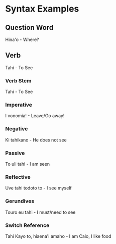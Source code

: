 # Syntax Examples

## Question Word
Hina'o - Where?

## Verb
Tahi - To See

### Verb Stem
Tahi - To See

### Imperative
I vonomia! - Leave/Go away!

### Negative
Ki tahikano - He does not see

### Passive
To uli tahi - I am seen

### Reflective
Uve tahi todoto to - I see myself

### Gerundives
Touro eu tahi - I must/need to see

### Switch Reference
Tahi Kayo to, hiaena'i amaho - I am Caio, I like food





